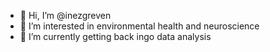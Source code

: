 - 👋 Hi, I’m @inezgreven
- 👀 I’m interested in environmental health and neuroscience
- 🌱 I’m currently getting back ingo data analysis
<!---- 💞️ I’m looking to collaborate on ...
<!---- 📫 How to reach me ...

<!---
inezgreven/inezgreven is a ✨ special ✨ repository because its `README.md` (this file) appears on your GitHub profile.
You can click the Preview link to take a look at your changes.
--->
